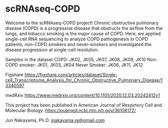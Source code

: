 # scRNAseq-COPD
 
Welcome to the scRNAseq-COPD project! 
Chronic obstructive pulmonary disease (COPD) is a progressive disease that obstructs the airflow from the lungs, and tobacco smoking is the major cause of COPD. Here, we applied single-cell RNA sequencing to analyze COPD pathogenesis in COPD patients, non-COPD smokers and never-smokers and investigated the disease progression at single-cell resolution. 

Samples in the dataset
COPD: JK02, JK05, JK07, JK08, JK09, JK10 
Non-COPD smoker: JK01, JK03, JK04
Never Smoker: JK06, JK11, JK12


Figshare https://figshare.com/articles/dataset/Single-cell_Transcriptome_Analysis_for_Chronic_Obstructive_Pulmonary_Disease/13340597

medRxiv https://www.medrxiv.org/content/10.1101/2020.12.03.20242412v1


This project has been published in American Journal of Respirtory Cell and Molecular Biology.
https://pubmed.ncbi.nlm.nih.gov/36108172/


Jun Nakayama, Ph.D.
jnakayama.re@gmail.com

